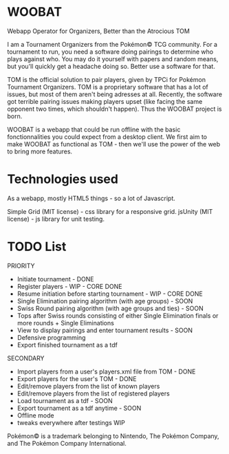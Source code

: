 WOOBAT
======
Webapp Operator for Organizers, Better than the Atrocious TOM

I am a Tournament Organizers from the Pokémon© TCG community. For a tournament to run, you need a software doing pairings to determine who plays against who. You may do it yourself with papers and random means, but you'll quickly get a headache doing so. Better use a software for that.

TOM is the official solution to pair players, given by TPCi for Pokémon Tournament Organizers. TOM is a proprietary software that has a lot of issues, but most of them aren't being adresses at all. Recently, the software got terrible pairing issues making players upset (like facing the same opponent two times, which shouldn't happen). Thus the WOOBAT project is born.

WOOBAT is a webapp that could be run offline with the basic fonctionnalities you could expect from a desktop client. We first aim to make WOOBAT as functional as TOM - then we'll use the power of the web to bring more features.

Technologies used
======
As a webapp, mostly HTML5 things - so a lot of Javascript.

Simple Grid (MIT license) - css library for a responsive grid.
jsUnity (MIT license) - js library for unit testing.

TODO List
======
PRIORITY
* Initiate tournament - DONE
* Register players - WIP - CORE DONE
* Resume initiation before starting tournament - WIP - CORE DONE
* Single Elimination pairing algorithm (with age groups) - SOON
* Swiss Round pairing algorithm (with age groups and ties) - SOON
* Tops after Swiss rounds consisting of either Single Elimination finals or more rounds + Single Eliminations
* View to display pairings and enter tournament results - SOON
* Defensive programming
* Export finished tournament as a tdf

SECONDARY
* Import players from a user's players.xml file from TOM - DONE
* Export players for the user's TOM - DONE
* Edit/remove players from the list of known players
* Edit/remove players from the list of registered players
* Load tournament as a tdf - SOON
* Export tournament as a tdf anytime - SOON
* Offline mode
* tweaks everywhere after testings WIP


Pokémon© is a trademark belonging to Nintendo, The Pokémon Company, and The Pokémon Company International. 
